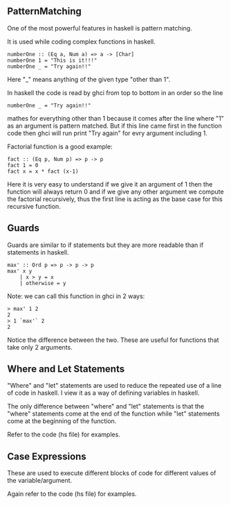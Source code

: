 ## PatternMatching

One of the most powerful features in haskell is pattern matching.

It is used while coding complex functions in haskell.
```
numberOne :: (Eq a, Num a) => a -> [Char]
numberOne 1 = "This is it!!!"
numberOne _ = "Try again!!"
```
Here "_" means anything of the given type "other than 1".

In haskell the code is read by ghci from top to bottom in an order so the line 
```
numberOne _ = "Try again!!"
```
mathes for everything other than 1 because it comes after the line where "1" as an argument is pattern matched. But if this line came first in the function code then ghci will run print "Try again" for evry argument including 1.

Factorial function is a good example:
```
fact :: (Eq p, Num p) => p -> p
fact 1 = 0
fact x = x * fact (x-1)
```
Here it is very easy to understand if we give it an argument of 1 then the function will always return 0 and if we give any other argument we compute the factorial recursively, thus the first line is acting as the base case for this recursive function.

## Guards

Guards are similar to if statements but they are more readable than if statements in haskell.
```
max' :: Ord p => p -> p -> p
max' x y 
    | x > y = x
    | otherwise = y
```
Note: we can call this function in ghci in 2 ways:
```
> max' 1 2
2
> 1 `max'` 2
2
```
Notice the difference between the two. These are useful for functions that take only 2 arguments.

## Where and Let Statements 

"Where" and "let" statements are used to reduce the repeated use of a line of code in haskell. I view it as a way of defining variables in haskell.

The only difference between "where" and "let" statements is that the "where" statements come at the end of the function while "let" statements come at the beginning of the function.

Refer to the code (hs file) for examples.

## Case Expressions 

These are used to execute different blocks of code for different values of the variable/argument.

Again refer to the code (hs file) for examples.


